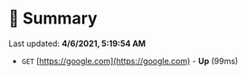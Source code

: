 # 📖 Summary
Last updated: **4/6/2021, 5:19:54 AM**

- `GET` [https://google.com](https://google.com) - **Up** (99ms)
